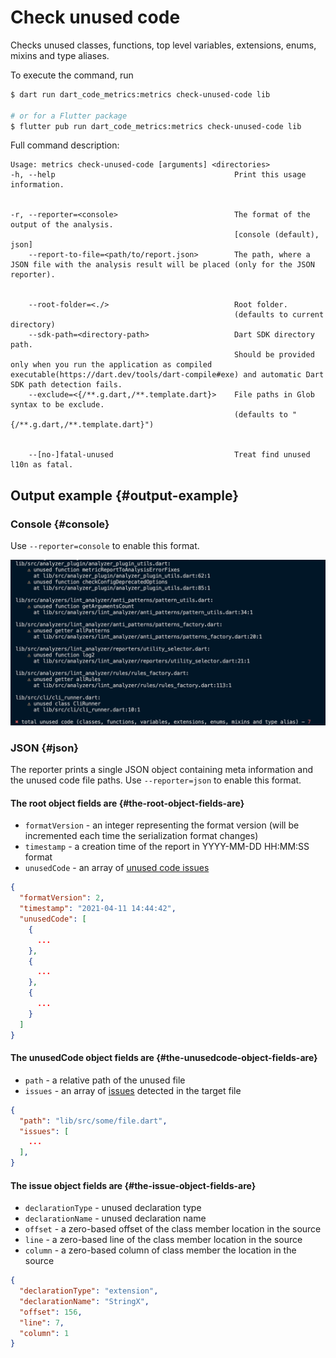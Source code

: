 # Check unused code

Checks unused classes, functions, top level variables, extensions, enums, mixins and type aliases.

To execute the command, run

```sh
$ dart run dart_code_metrics:metrics check-unused-code lib

# or for a Flutter package
$ flutter pub run dart_code_metrics:metrics check-unused-code lib
```

Full command description:

```text
Usage: metrics check-unused-code [arguments] <directories>
-h, --help                                        Print this usage information.


-r, --reporter=<console>                          The format of the output of the analysis.
                                                  [console (default), json]
    --report-to-file=<path/to/report.json>        The path, where a JSON file with the analysis result will be placed (only for the JSON reporter).


    --root-folder=<./>                            Root folder.
                                                  (defaults to current directory)
    --sdk-path=<directory-path>                   Dart SDK directory path. 
                                                  Should be provided only when you run the application as compiled executable(https://dart.dev/tools/dart-compile#exe) and automatic Dart SDK path detection fails.
    --exclude=<{/**.g.dart,/**.template.dart}>    File paths in Glob syntax to be exclude.
                                                  (defaults to "{/**.g.dart,/**.template.dart}")


    --[no-]fatal-unused                           Treat find unused l10n as fatal.
```

## Output example {#output-example}

### Console {#console}

Use `--reporter=console` to enable this format.

![Console](../../static/img/unused-code-console-report.png)

### JSON {#json}

The reporter prints a single JSON object containing meta information and the unused code file paths. Use `--reporter=json` to enable this format.

#### The **root** object fields are {#the-root-object-fields-are}

- `formatVersion` - an integer representing the format version (will be incremented each time the serialization format changes)
- `timestamp` - a creation time of the report in YYYY-MM-DD HH:MM:SS format
- `unusedCode` - an array of [unused code issues](#the-unusedcode-object-fields-are)

```JSON
{
  "formatVersion": 2,
  "timestamp": "2021-04-11 14:44:42",
  "unusedCode": [
    {
      ...
    },
    {
      ...
    },
    {
      ...
    }
  ]
}
```

#### The **unusedCode** object fields are {#the-unusedcode-object-fields-are}

- `path` - a relative path of the unused file
- `issues` - an array of [issues](#the-issue-object-fields-are) detected in the target file

```JSON
{
  "path": "lib/src/some/file.dart",
  "issues": [
    ...
  ],
}
```

#### The **issue** object fields are {#the-issue-object-fields-are}

- `declarationType` - unused declaration type
- `declarationName` - unused declaration name
- `offset` - a zero-based offset of the class member location in the source
- `line` - a zero-based line of the class member  location in the source
- `column` - a zero-based column of class member  the location in the source

```JSON
{
  "declarationType": "extension",
  "declarationName": "StringX",
  "offset": 156,
  "line": 7,
  "column": 1
}
```

